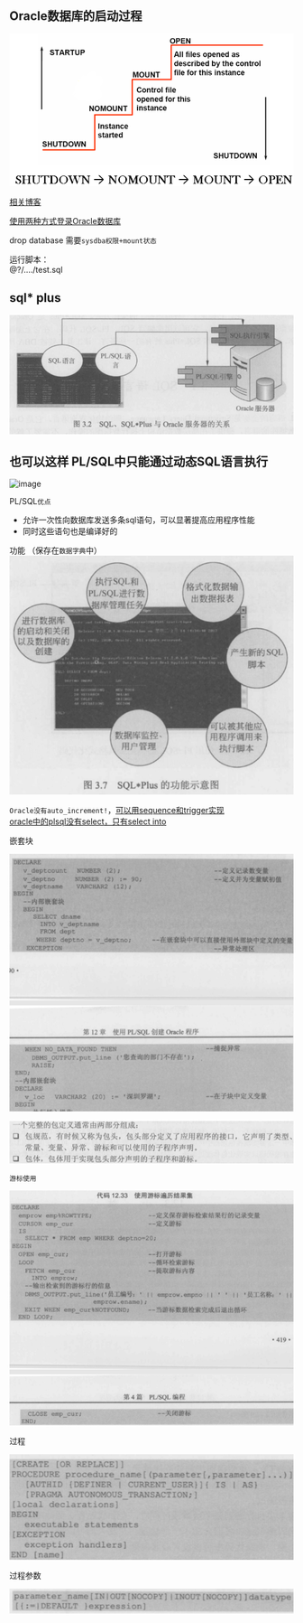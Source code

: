 ## Oracle数据库的启动过程

![image](https://github.com/liusiqincoder/database/blob/master/oracle/picture/oracle%E6%95%B0%E6%8D%AE%E5%BA%93%E5%90%AF%E5%8A%A8%E8%BF%87%E7%A8%8B.png)

[相关博客](https://www.cnblogs.com/Latiny/p/6617132.html)

[使用两种方式登录Oracle数据库](https://blog.csdn.net/chengqiuming/article/details/78601469)

drop database 需要`sysdba权限+mount状态`

运行脚本：  
@?/..../test.sql   

## sql* plus

![image](https://github.com/liusiqincoder/database/blob/master/oracle/picture/sql%E5%BC%95%E6%93%8E.png)

## 也可以这样   PL/SQL中只能通过动态SQL语言执行
![image]()

PL/SQL`优点`  
* 允许一次性向数据库发送多条sql语句，可以显著提高应用程序性能  
* 同时这些语句也是编译好的

功能  （保存在`数据字典`中）
![image](https://github.com/liusiqincoder/database/blob/master/oracle/picture/sqlplus%E5%8A%9F%E8%83%BD%E7%A4%BA%E6%84%8F%E5%9B%BE.png)

`Oracle没有auto_increment!`，[可以用sequence和trigger实现](https://www.cnblogs.com/saobchj/archive/2012/05/06/2486571.html)  
[oracle中的plsql没有select，只有select into](https://blog.csdn.net/w67995822/article/details/70226701)  

嵌套块  

![image](https://github.com/liusiqincoder/database/blob/master/oracle/picture/%E5%B5%8C%E5%A5%97%E5%9D%97.png)


![image](https://github.com/liusiqincoder/database/blob/master/oracle/picture/%E5%8C%85.png)


`游标使用`

![image](https://github.com/liusiqincoder/database/blob/master/oracle/picture/游标.png)

过程

![image](https://github.com/liusiqincoder/database/blob/master/oracle/picture/创建过程.png)

过程参数

![image](https://github.com/liusiqincoder/database/blob/master/oracle/picture/过程参数.png)
